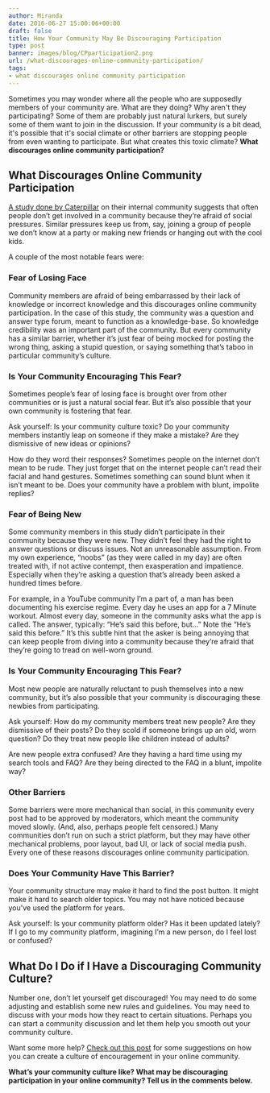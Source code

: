 ```yaml
---
author: Miranda
date: 2016-06-27 15:00:06+00:00
draft: false
title: How Your Community May Be Discouraging Participation
type: post
banner: images/blog/CPparticipation2.png
url: /what-discourages-online-community-participation/
tags:
- what discourages online community participation
---
```


Sometimes you may wonder where all the people who are supposedly members of your community are. What are they doing? Why aren't they participating? Some of them are probably just natural lurkers, but surely some of them want to join in the discussion. If your community is a bit dead, it's possible that it's social climate or other barriers are stopping people from even wanting to participate. But what creates this toxic climate? **What discourages online community participation?**


## What Discourages Online Community Participation


[A study done by Caterpillar](http://apollon1.alba.edu.gr/OKLC2002/Proceedings/pdf_files/ID78.pdf) on their internal community suggests that often people don’t get involved in a community because they’re afraid of social pressures. Similar pressures keep us from, say, joining a group of people we don’t know at a party or making new friends or hanging out with the cool kids.

A couple of the most notable fears were:


### Fear of Losing Face


Community members are afraid of being embarrassed by their lack of knowledge or incorrect knowledge and this discourages online community participation. In the case of this study, the community was a question and answer type forum, meant to function as a knowledge-base. So knowledge credibility was an important part of the community. But every community has a similar barrier, whether it’s just fear of being mocked for posting the wrong thing, asking a stupid question, or saying something that’s taboo in particular community’s culture.


### Is Your Community Encouraging This Fear?


Sometimes people’s fear of losing face is brought over from other communities or is just a natural social fear. But it’s also possible that your own community is fostering that fear.

Ask yourself: Is your community culture toxic? Do your community members instantly leap on someone if they make a mistake? Are they dismissive of new ideas or opinions?

How do they word their responses? Sometimes people on the internet don’t mean to be rude. They just forget that on the internet people can’t read their facial and hand gestures. Sometimes something can sound blunt when it isn’t meant to be. Does your community have a problem with blunt, impolite replies?


### Fear of Being New


Some community members in this study didn’t participate in their community because they were new. They didn’t feel they had the right to answer questions or discuss issues. Not an unreasonable assumption. From my own experience, “noobs” (as they were called in my day) are often treated with, if not active contempt, then exasperation and impatience. Especially when they’re asking a question that’s already been asked a hundred times before.

For example, in a YouTube community I’m a part of, a man has been documenting his exercise regime. Every day he uses an app for a 7 Minute workout. Almost every day, someone in the community asks what the app is called. The answer, typically: “He’s said this before, but…” Note the “He’s said this before.” It’s this subtle hint that the asker is being annoying that can keep people from diving into a community because they’re afraid that they’re going to tread on well-worn ground.


### Is Your Community Encouraging This Fear?


Most new people are naturally reluctant to push themselves into a new community, but it’s also possible that your community is discouraging these newbies from participating.

Ask yourself: How do my community members treat new people? Are they dismissive of their posts? Do they scold if someone brings up an old, worn question? Do they treat new people like children instead of adults?

Are new people extra confused? Are they having a hard time using my search tools and FAQ? Are they being directed to the FAQ in a blunt, impolite way?


### Other Barriers


Some barriers were more mechanical than social, in this community every post had to be approved by moderators, which meant the community moved slowly. (And, also, perhaps people felt censored.) Many communities don’t run on such a strict platform, but they may have other mechanical problems, poor layout, bad UI, or lack of social media push. Every one of these reasons discourages online community participation.


### Does Your Community Have This Barrier?


Your community structure may make it hard to find the post button. It might make it hard to search older topics. You may not have noticed because you've used the platform for years.

Ask yourself: Is your community platform older? Has it been updated lately? If I go to my community platform, imagining I’m a new person, do I feel lost or confused?


## What Do I Do if I Have a Discouraging Community Culture?


Number one, don’t let yourself get discouraged! You may need to do some adjusting and establish some new rules and guidelines. You may need to discuss with your mods how they react to certain situations. Perhaps you can start a community discussion and let them help you smooth out your community culture.

Want some more help? [Check out this post](https://www.mail-list.com/positive-community-culture/) for some suggestions on how you can create a culture of encouragement in your online community.

**What’s your community culture like? What may be discouraging participation in your online community? Tell us in the comments below.**
